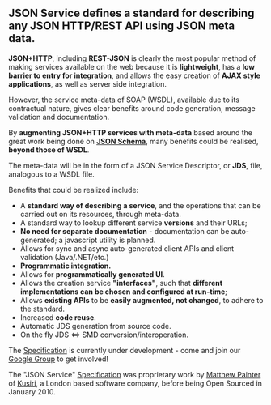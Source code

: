 ## JSON Service defines a standard for describing any JSON HTTP/REST API using JSON meta data. ##

**JSON+HTTP**, including **REST-JSON** is clearly the most popular method of making services available on the web because it is **lightweight**, has a **low barrier to entry for integration**, and allows the easy creation of **AJAX style applications**, as well as server side integration.

However, the service meta-data of SOAP (WSDL), available due to its contractual nature, gives clear benefits around code generation, message validation and documentation.

By **augmenting JSON+HTTP services with meta-data** based around the great work being done on **[JSON Schema](http://json-schema.org)**, many benefits could be realised, **beyond those of WSDL**.

The meta-data will be in the form of a JSON Service Descriptor, or **JDS**, file, analogous to a WSDL file.

Benefits that could be realized include:

  * A **standard way of describing a service**, and the operations that can be carried out on its resources, through meta-data.
  * A standard way to lookup different service **versions** and their URLs;
  * **No need for separate documentation** - documentation can be auto-generated; a javascript utility is planned.
  * Allows for sync and async auto-generated client APIs and client validation (Java/.NET/etc.)
  * **Programmatic integration.**
  * Allows for **programmatically generated UI**.
  * Allows the creation service **"interfaces"**, such that **different implementations can be chosen and configured at run-time**;
  * Allows **existing APIs** to be **easily augmented, not changed**, to adhere to the standard.
  * Increased **code reuse**.
  * Automatic JDS generation from source code.
  * On the fly JDS <=> SMD conversion/interoperation.

The [Specification](Specification.md) is currently under development - come and join our [Google Group](http://groups.google.com/group/json-service) to get involved!

The "JSON Service" [Specification](Specification.md) was proprietary work by [Matthew Painter](mailto:matthew.painter@kusiri.com) of [Kusiri](http://www.kusiri.com), a London based software company, before being Open Sourced in January 2010.